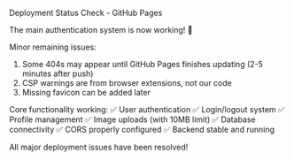 Deployment Status Check - GitHub Pages

The main authentication system is now working! 🎉

Minor remaining issues:
1. Some 404s may appear until GitHub Pages finishes updating (2-5 minutes after push)
2. CSP warnings are from browser extensions, not our code
3. Missing favicon can be added later

Core functionality working:
✅ User authentication 
✅ Login/logout system
✅ Profile management
✅ Image uploads (with 10MB limit)
✅ Database connectivity
✅ CORS properly configured
✅ Backend stable and running

All major deployment issues have been resolved!